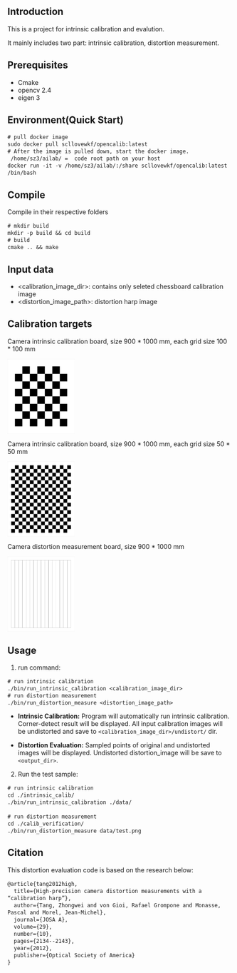 ## Introduction

This is a project for intrinsic calibration and evalution.

It mainly includes two part: intrinsic calibration, distortion measurement. 

## Prerequisites

- Cmake
- opencv 2.4
- eigen 3

## Environment(Quick Start)

```shell
# pull docker image
sudo docker pull scllovewkf/opencalib:latest
# After the image is pulled down, start the docker image.  /home/sz3/ailab/ =  code root path on your host
docker run -it -v /home/sz3/ailab/:/share scllovewkf/opencalib:latest /bin/bash
``` 

## Compile
Compile in their respective folders

```shell
# mkdir build
mkdir -p build && cd build
# build
cmake .. && make
```

## Input data
- <calibration_image_dir>: contains only seleted chessboard calibration image
- <distortion_image_path>: distortion harp image

## Calibration targets

Camera intrinsic calibration board, size 900 * 1000 mm, each grid size 100 * 100 mm

<img src="./images/board2.jpg" width="30%" height="30%" alt="checkerboard" div align=center /><br>

Camera intrinsic calibration board, size 900 * 1000 mm, each grid size 50 * 50 mm

<img src="./images/board1.jpg" width="30%" height="30%" alt="checkerboard" div align=center /><br>

Camera distortion measurement board, size 900 * 1000 mm

<img src="./images/board3.jpg" width="30%" height="30%" alt="distortion" div align=center /><br>
 
## Usage
1. run command:
  ```shell
  # run intrinsic calibration
  ./bin/run_intrinsic_calibration <calibration_image_dir>
  # run distortion measurement
  ./bin/run_distortion_measure <distortion_image_path>
  ```

  - **Intrinsic Calibration:** Program will automatically run intrinsic calibration. Corner-detect result will be displayed. All input calibration images will be undistorted and save to `<calibration_image_dir>/undistort/` dir.

  - **Distortion Evaluation:** Sampled points of original and undistorted images will be displayed. Undistorted distortion_image will be save to `<output_dir>`.

2. Run the test sample:
  ```shell
  # run intrinsic calibration
  cd ./intrinsic_calib/
  ./bin/run_intrinsic_calibration ./data/
  
  # run distortion measurement
  cd ./calib_verification/
  ./bin/run_distortion_measure data/test.png
  ```
## Citation
This distortion evaluation code is based on the research below:
```
@article{tang2012high,
  title={High-precision camera distortion measurements with a “calibration harp”},
  author={Tang, Zhongwei and von Gioi, Rafael Grompone and Monasse, Pascal and Morel, Jean-Michel},
  journal={JOSA A},
  volume={29},
  number={10},
  pages={2134--2143},
  year={2012},
  publisher={Optical Society of America}
}
   
```